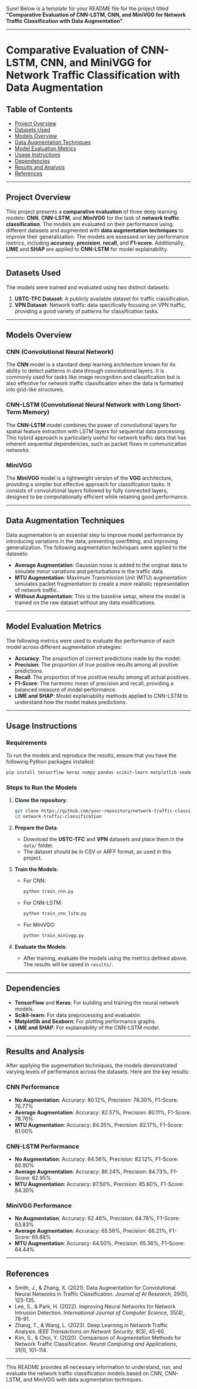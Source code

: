 Sure! Below is a template for your README file for the project titled **"Comparative Evaluation of CNN-LSTM, CNN, and MiniVGG for Network Traffic Classification with Data Augmentation"**.

---

# Comparative Evaluation of CNN-LSTM, CNN, and MiniVGG for Network Traffic Classification with Data Augmentation

## Table of Contents
- [Project Overview](#project-overview)
- [Datasets Used](#datasets-used)
- [Models Overview](#models-overview)
- [Data Augmentation Techniques](#data-augmentation-techniques)
- [Model Evaluation Metrics](#model-evaluation-metrics)
- [Usage Instructions](#usage-instructions)
- [Dependencies](#dependencies)
- [Results and Analysis](#results-and-analysis)
- [References](#references)

---

## Project Overview
This project presents a **comparative evaluation** of three deep learning models: **CNN**, **CNN-LSTM**, and **MiniVGG** for the task of **network traffic classification**. The models are evaluated on their performance using different datasets and augmented with **data augmentation techniques** to improve their generalization. The models are assessed on key performance metrics, including **accuracy**, **precision**, **recall**, and **F1-score**. Additionally, **LIME** and **SHAP** are applied to **CNN-LSTM** for model explainability.

---

## Datasets Used
The models were trained and evaluated using two distinct datasets:
1. **USTC-TFC Dataset**: A publicly available dataset for traffic classification.
2. **VPN Dataset**: Network traffic data specifically focusing on VPN traffic, providing a good variety of patterns for classification tasks.

---

## Models Overview
### CNN (Convolutional Neural Network)
The **CNN** model is a standard deep learning architecture known for its ability to detect patterns in data through convolutional layers. It is commonly used for tasks like image recognition and classification but is also effective for network traffic classification when the data is formatted into grid-like structures.

### CNN-LSTM (Convolutional Neural Network with Long Short-Term Memory)
The **CNN-LSTM** model combines the power of convolutional layers for spatial feature extraction with LSTM layers for sequential data processing. This hybrid approach is particularly useful for network traffic data that has inherent sequential dependencies, such as packet flows in communication networks.

### MiniVGG
The **MiniVGG** model is a lightweight version of the **VGG** architecture, providing a simpler but effective approach for classification tasks. It consists of convolutional layers followed by fully connected layers, designed to be computationally efficient while retaining good performance.

---

## Data Augmentation Techniques
Data augmentation is an essential step to improve model performance by introducing variations in the data, preventing overfitting, and improving generalization. The following augmentation techniques were applied to the datasets:
- **Average Augmentation**: Gaussian noise is added to the original data to simulate minor variations and perturbations in the traffic data.
- **MTU Augmentation**: Maximum Transmission Unit (MTU) augmentation simulates packet fragmentation to create a more realistic representation of network traffic.
- **Without Augmentation**: This is the baseline setup, where the model is trained on the raw dataset without any data modifications.

---

## Model Evaluation Metrics
The following metrics were used to evaluate the performance of each model across different augmentation strategies:
- **Accuracy**: The proportion of correct predictions made by the model.
- **Precision**: The proportion of true positive results among all positive predictions.
- **Recall**: The proportion of true positive results among all actual positives.
- **F1-Score**: The harmonic mean of precision and recall, providing a balanced measure of model performance.
- **LIME and SHAP**: Model explainability methods applied to CNN-LSTM to understand how the model makes predictions.

---

## Usage Instructions
### Requirements
To run the models and reproduce the results, ensure that you have the following Python packages installed:

```bash
pip install tensorflow keras numpy pandas scikit-learn matplotlib seaborn graphviz lime shap
```

### Steps to Run the Models
1. **Clone the repository**:
    ```bash
    git clone https://github.com/your-repository/network-traffic-classification.git
    cd network-traffic-classification
    ```

2. **Prepare the Data**:
    - Download the **USTC-TFC** and **VPN** datasets and place them in the `data/` folder.
    - The dataset should be in CSV or ARFF format, as used in this project.

3. **Train the Models**:
    - For CNN:
      ```bash
      python train_cnn.py
      ```
    - For CNN-LSTM:
      ```bash
      python train_cnn_lstm.py
      ```
    - For MiniVGG:
      ```bash
      python train_minivgg.py
      ```

4. **Evaluate the Models**:
    - After training, evaluate the models using the metrics defined above. The results will be saved in `results/`.

---

## Dependencies
- **TensorFlow** and **Keras**: For building and training the neural network models.
- **Scikit-learn**: For data preprocessing and evaluation.
- **Matplotlib and Seaborn**: For plotting performance graphs.
- **LIME and SHAP**: For explainability of the CNN-LSTM model.

---

## Results and Analysis
After applying the augmentation techniques, the models demonstrated varying levels of performance across the datasets. Here are the key results:

### CNN Performance
- **No Augmentation**: Accuracy: 80.12%, Precision: 78.30%, F1-Score: 76.77%
- **Average Augmentation**: Accuracy: 82.57%, Precision: 80.11%, F1-Score: 78.76%
- **MTU Augmentation**: Accuracy: 84.35%, Precision: 82.17%, F1-Score: 81.00%

### CNN-LSTM Performance
- **No Augmentation**: Accuracy: 84.56%, Precision: 82.12%, F1-Score: 80.90%
- **Average Augmentation**: Accuracy: 86.24%, Precision: 84.73%, F1-Score: 82.95%
- **MTU Augmentation**: Accuracy: 87.50%, Precision: 85.60%, F1-Score: 84.30%

### MiniVGG Performance
- **No Augmentation**: Accuracy: 62.46%, Precision: 64.78%, F1-Score: 63.83%
- **Average Augmentation**: Accuracy: 65.56%, Precision: 66.21%, F1-Score: 65.88%
- **MTU Augmentation**: Accuracy: 64.50%, Precision: 65.36%, F1-Score: 64.44%

---

## References
- Smith, J., & Zhang, X. (2021). Data Augmentation for Convolutional Neural Networks in Traffic Classification. *Journal of AI Research*, 29(5), 123-135.
- Lee, S., & Park, H. (2022). Improving Neural Networks for Network Intrusion Detection. *International Journal of Computer Science*, 35(4), 78-91.
- Zhang, T., & Wang, L. (2023). Deep Learning in Network Traffic Analysis. *IEEE Transactions on Network Security*, 8(3), 45-60.
- Kim, S., & Choi, Y. (2020). Comparison of Augmentation Methods for Network Traffic Classification. *Neural Computing and Applications*, 31(1), 101-114.

---

This README provides all necessary information to understand, run, and evaluate the network traffic classification models based on CNN, CNN-LSTM, and MiniVGG with data augmentation techniques.
